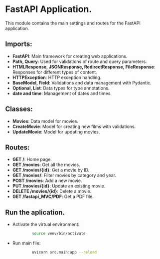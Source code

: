 # FastAPI Application.

This module contains the main settings and routes for the FastAPI application.

## Imports:

- **FastAPI**: Main framework for creating web applications.
- **Path, Query**: Used for validations of route and query parameters.
- **HTMLResponse, JSONResponse, RedirectResponse, FileResponse**: Responses for different types of content.
- **HTTPException**: HTTP exception handling.
- **BaseModel, Field**: Validations and data management with Pydantic.
- **Optional, List**: Data types for type annotations.
- **date and time**: Management of dates and times.

## Classes:

- **Movies**: Data model for movies.
- **CreateMovie**: Model for creating new films with validations.
- **UpdateMovie**: Model for updating movies.

## Routes:

- **GET /**: Home page.
- **GET /movies**: Get all the movies.
- **GET /movies/{id}**: Get a movie by ID.
- **GET /movies/**: Filter movies by category and year.
- **POST /movies**: Add a new movie.
- **PUT /movies/{id}**: Update an existing movie.
- **DELETE /movies/{id}**: Delete a movie.
- **GET /fastapi_MVC/PDF**: Get a PDF file.

## Run the aplication.
- Activate the virtual environment:
``` bash
            source venv/bin/activate
```


- Run main  file: 
```bash 
            uvicorn src.main:app --reload 
```
